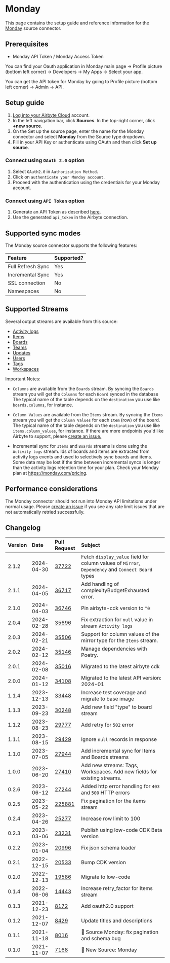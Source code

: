 # Monday

This page contains the setup guide and reference information for the [Monday](https://monday.com/) source connector.

## Prerequisites

- Monday API Token / Monday Access Token

You can find your Oauth application in Monday main page -> Profile picture (bottom left corner) -> Developers -> My Apps -> Select your app.

You can get the API token for Monday by going to Profile picture (bottom left corner) -> Admin -> API.

## Setup guide

1. [Log into your Airbyte Cloud](https://cloud.airbyte.com/workspaces) account.
2. In the left navigation bar, click **Sources**. In the top-right corner, click **+new source**.
3. On the Set up the source page, enter the name for the Monday connector and select **Monday** from the Source type dropdown.
4. Fill in your API Key or authenticate using OAuth and then click **Set up source**.

### Connect using `OAuth 2.0` option

1. Select `OAuth2.0` in `Authorization Method`.
2. Click on `authenticate your Monday account`.
3. Proceed with the authentication using the credentials for your Monday account.

### Connect using `API Token` option

1. Generate an API Token as described [here](https://developer.monday.com/api-reference/docs/authentication).
2. Use the generated `api_token` in the Airbyte connection.

## Supported sync modes

The Monday source connector supports the following features:

| Feature           | Supported? |
| :---------------- | :--------- |
| Full Refresh Sync | Yes        |
| Incremental Sync  | Yes        |
| SSL connection    | No         |
| Namespaces        | No         |

## Supported Streams

Several output streams are available from this source:

- [Activity logs](https://developer.monday.com/api-reference/docs/activity-logs)
- [Items](https://developer.monday.com/api-reference/docs/items-queries)
- [Boards](https://developer.monday.com/api-reference/docs/groups-queries#groups-queries)
- [Teams](https://developer.monday.com/api-reference/docs/teams-queries)
- [Updates](https://developer.monday.com/api-reference/docs/updates-queries)
- [Users](https://developer.monday.com/api-reference/docs/users-queries-1)
- [Tags](https://developer.monday.com/api-reference/docs/tags-queries)
- [Workspaces](https://developer.monday.com/api-reference/docs/workspaces)

Important Notes:

- `Columns` are available from the `Boards` stream. By syncing the `Boards` stream you will get the `Columns` for each `Board` synced in the database
  The typical name of the table depends on the `destination` you use like `boards.columns`, for instance.

- `Column Values` are available from the `Items` stream. By syncing the `Items` stream you will get the `Column Values` for each `Item` (row) of the board.
  The typical name of the table depends on the `destination` you use like `items.column_values`, for instance.
  If there are more endpoints you'd like Airbyte to support, please [create an issue.](https://github.com/airbytehq/airbyte/issues/new/choose)

- Incremental sync for `Items` and `Boards` streams is done using the `Activity logs` stream.
  Ids of boards and items are extracted from activity logs events and used to selectively sync boards and items.
  Some data may be lost if the time between incremental syncs is longer than the activity logs retention time for your plan.
  Check your Monday plan at https://monday.com/pricing.

## Performance considerations

The Monday connector should not run into Monday API limitations under normal usage. Please [create an issue](https://github.com/airbytehq/airbyte/issues) if you see any rate limit issues that are not automatically retried successfully.

## Changelog

| Version | Date       | Pull Request                                              | Subject                                                                                           |
| :------ | :--------- | :-------------------------------------------------------- | :------------------------------------------------------------------------------------------------ |
| 2.1.2   | 2024-04-30 | [37722](https://github.com/airbytehq/airbyte/pull/37722)  | Fetch `display_value` field for column values of `Mirror`, `Dependency` and `Connect Board` types |
| 2.1.1   | 2024-04-05 | [36717](https://github.com/airbytehq/airbyte/pull/36717)  | Add handling of complexityBudgetExhausted error.                                                  |
| 2.1.0   | 2024-04-03 | [36746](https://github.com/airbytehq/airbyte/pull/36746)  | Pin airbyte-cdk version to `^0`                                                                   |
| 2.0.4   | 2024-02-28 | [35696](https://github.com/airbytehq/airbyte/pull/35696)  | Fix extraction for `null` value in stream `Activity logs`                                         |
| 2.0.3   | 2024-02-21 | [35506](https://github.com/airbytehq/airbyte/pull/35506)  | Support for column values of the mirror type for the `Items` stream.                              |
| 2.0.2   | 2024-02-12 | [35146](https://github.com/airbytehq/airbyte/pull/35146)  | Manage dependencies with Poetry.                                                                  |
| 2.0.1   | 2024-02-08 | [35016](https://github.com/airbytehq/airbyte/pull/35016)  | Migrated to the latest airbyte cdk                                                                |
| 2.0.0   | 2024-01-12 | [34108](https://github.com/airbytehq/airbyte/pull/34108)  | Migrated to the latest API version: 2024-01                                                       |
| 1.1.4   | 2023-12-13 | [33448](https://github.com/airbytehq/airbyte/pull/33448)  | Increase test coverage and migrate to base image                                                  |
| 1.1.3   | 2023-09-23 | [30248](https://github.com/airbytehq/airbyte/pull/30248)  | Add new field "type" to board stream                                                              |
| 1.1.2   | 2023-08-23 | [29777](https://github.com/airbytehq/airbyte/pull/29777)  | Add retry for `502` error                                                                         |
| 1.1.1   | 2023-08-15 | [29429](https://github.com/airbytehq/airbyte/pull/29429)  | Ignore `null` records in response                                                                 |
| 1.1.0   | 2023-07-05 | [27944](https://github.com/airbytehq/airbyte/pull/27944)  | Add incremental sync for Items and Boards streams                                                 |
| 1.0.0   | 2023-06-20 | [27410](https://github.com/airbytehq/airbyte/pull/27410)  | Add new streams: Tags, Workspaces. Add new fields for existing streams.                           |
| 0.2.6   | 2023-06-12 | [27244](https://github.com/airbytehq/airbyte/pull/27244)  | Added http error handling for `403` and `500` HTTP errors                                         |
| 0.2.5   | 2023-05-22 | [225881](https://github.com/airbytehq/airbyte/pull/25881) | Fix pagination for the items stream                                                               |
| 0.2.4   | 2023-04-26 | [25277](https://github.com/airbytehq/airbyte/pull/25277)  | Increase row limit to 100                                                                         |
| 0.2.3   | 2023-03-06 | [23231](https://github.com/airbytehq/airbyte/pull/23231)  | Publish using low-code CDK Beta version                                                           |
| 0.2.2   | 2023-01-04 | [20996](https://github.com/airbytehq/airbyte/pull/20996)  | Fix json schema loader                                                                            |
| 0.2.1   | 2022-12-15 | [20533](https://github.com/airbytehq/airbyte/pull/20533)  | Bump CDK version                                                                                  |
| 0.2.0   | 2022-12-13 | [19586](https://github.com/airbytehq/airbyte/pull/19586)  | Migrate to low-code                                                                               |
| 0.1.4   | 2022-06-06 | [14443](https://github.com/airbytehq/airbyte/pull/14443)  | Increase retry_factor for Items stream                                                            |
| 0.1.3   | 2021-12-23 | [8172](https://github.com/airbytehq/airbyte/pull/8172)    | Add oauth2.0 support                                                                              |
| 0.1.2   | 2021-12-07 | [8429](https://github.com/airbytehq/airbyte/pull/8429)    | Update titles and descriptions                                                                    |
| 0.1.1   | 2021-11-18 | [8016](https://github.com/airbytehq/airbyte/pull/8016)    | 🐛 Source Monday: fix pagination and schema bug                                                   |
| 0.1.0   | 2021-11-07 | [7168](https://github.com/airbytehq/airbyte/pull/7168)    | 🎉 New Source: Monday                                                                             |
